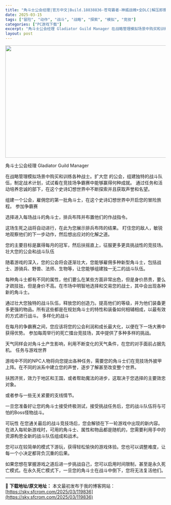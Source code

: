 ```yaml
---
title: "角斗士公会经理|官方中文|Build.18838836-苍穹霸者-神威战魄+全DLC|解压即撸|"
date: 2025-03-15
tags: ["冒险", "动作", "战斗", "战略", "探索", "模拟", "竞技"]
categories: ["PC游戏下载"]
excerpt: "角斗士公会经理 Gladiator Guild Manager 在战略管理模拟场景中购买和训练各种战士。扩大您 的公会，组建独特的战斗队伍，制定战术计划，试试看在竞技场争霸赛中能够赢得何种成就。 通过任务和活动培养忠诚的部下，在这个史诗幻想世界中不断探索并且获取声誉和名望。 组建一个公会，雇佣您的第&hellip;"
layout: post
---
```


<img class="aligncenter size-full wp-image-119826" src="https://sky.sfcrom.com/wp-content/uploads/2025/03/2025031507124977.webp" alt="" width="616" height="353" />

角斗士公会经理 Gladiator Guild Manager

在战略管理模拟场景中购买和训练各种战士。扩大您 的公会，组建独特的战斗队伍，制定战术计划，试试看在竞技场争霸赛中能够赢得何种成就。 通过任务和活动培养忠诚的部下，在这个史诗幻想世界中不断探索并且获取声誉和名望。

组建一个公会，雇佣您的第一批角斗士，在这个史诗幻想世界中开启您的冒险旅程。
参加争霸赛

选择进入每场战斗的角斗士，排兵布阵并布置他们的作战指令。

这场生死之战将自动进行，在此为您展示排兵布阵的结果。
盯住您的敌人，敏锐地观察他们的下一步动作，然后想出应对的化解之道。

您的主要目标是赢得每月的冠军，然后扶摇直上，征服更多更具挑战性的竞技场。
壮大您的公会和战斗队伍

随着游戏的深入，您的公会将会逐渐壮大，您能够雇佣多种新型角斗士，包括战士、游骑兵、野兽、法师、生物等，让您能够组建独一无二的战斗队伍。

每种角斗士都有不同的属性，他们要么在某些方面非常出色，但是身价昂贵，要么才疏技拙，但是身价不高。在市场中明智地选择和交易您的战士，其中会出现各种新的角斗士。

通过壮大您独特的战斗队伍，释放您的创造力。提高他们的等级，并为他们装备更多更强的物品。所有这些都是在规划角斗士的特性和装备如何相辅相成，以最有效的方式进行战斗。
多样化的战斗

在每月的争霸赛之间，您应该将您的公会利润和成长最大化，以便在下一场大赛中获得优势。
参加每周举行的死亡擂台竞技场，其中提供了多种多样的挑战。

天气同样会对角斗士产生影响，利用不断变化的天气条件，在您的对手面前占据先机。
任务与游戏世界

游戏中不同的NPC人物将向您提出各种任务，需要您的角斗士们在竞技场外披甲上阵。在不同的派系中建立您的声誉，逐步了解甚至改变整个世界。

扶困济贫，效力于地区和王国，或者帮助魔法的进步，这取决于您选择的主要效忠对象。

或者参与一些无关紧要的支线情节。

一旦您准备好让您的角斗士接受终极测试，接受挑战任务后，您的战斗队伍将与可怕的Boss怪物战斗。

可玩性
在您通关最后的战斗竞技场后，您会解锁在下一轮游戏中出现的新内容。
在进入每轮新游戏时，可用的角斗士、属性和物品都是随机的，您需要利用手中的资源构思全新的战斗队伍组成和战术。

您可以在较简单的模式下游玩，获得轻松愉快的游戏体验。您也可以调整难度，让每一个小决定都背负沉重的后果。

如果您想在掌握游戏之道后进一步挑战自己，您可以启用时间限制，甚至是永久死亡模式。在永久死亡模式下，一旦您的角斗士在战斗中倒下，您将无法复活他们。

---
📖 **下载地址/原文地址：** 本文最初发布于我的博客网站：[https://sky.sfcrom.com/2025/03/119836](https://sky.sfcrom.com/2025/03/119836)
